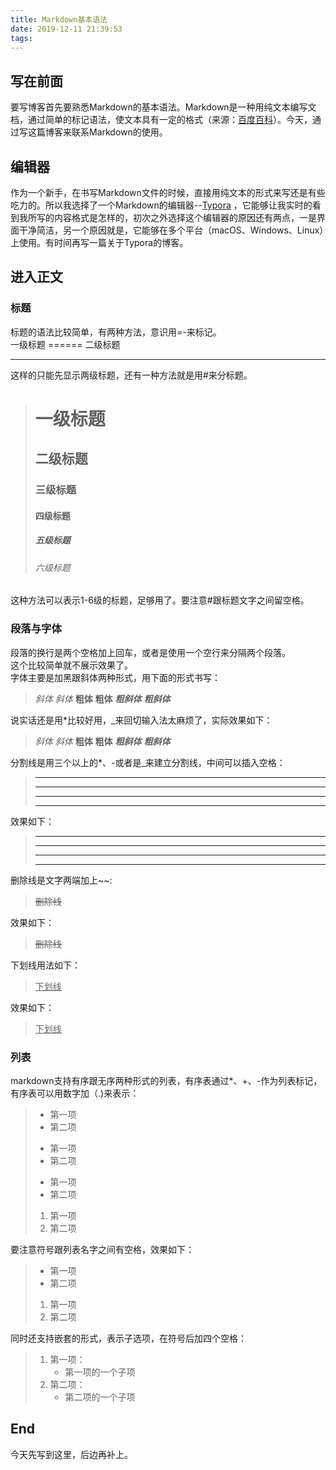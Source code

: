 ```yaml
---
title: Markdown基本语法
date: 2019-12-11 21:39:53
tags:
---
```


## 写在前面
要写博客首先要熟悉Markdown的基本语法。Markdown是一种用纯文本编写文档，通过简单的标记语法，使文本具有一定的格式（来源：[百度百科](https://baike.baidu.com/item/markdown/3245829?fr=aladdin)）。今天，通过写这篇博客来联系Markdown的使用。  
<!--more-->

## 编辑器
作为一个新手，在书写Markdown文件的时候，直接用纯文本的形式来写还是有些吃力的。所以我选择了一个Markdown的编辑器--[Typora](typora.io) ，它能够让我实时的看到我所写的内容格式是怎样的，初次之外选择这个编辑器的原因还有两点，一是界面干净简洁，另一个原因就是，它能够在多个平台（macOS、Windows、Linux）上使用。有时间再写一篇关于Typora的博客。  
## 进入正文
### 标题
标题的语法比较简单，有两种方法，意识用=-来标记。  
	一级标题
	======
	二级标题

------
这样的只能先显示两级标题，还有一种方法就是用#来分标题。  

>	# 一级标题
>	## 二级标题
>	### 三级标题
>	#### 四级标题
>	##### 五级标题
>	###### 六级标题
这种方法可以表示1-6级的标题，足够用了。要注意#跟标题文字之间留空格。  
### 段落与字体
段落的换行是两个空格加上回车，或者是使用一个空行来分隔两个段落。  
这个比较简单就不展示效果了。  
字体主要是加黑跟斜体两种形式，用下面的形式书写：  
>	*斜体*
>	_斜体_
>	**粗体**
>	__粗体__
>	***粗斜体***
>	___粗斜体___  

说实话还是用*比较好用，_来回切输入法太麻烦了，实际效果如下：  
> *斜体*
> _斜体_
> **粗体**
> __粗体__
> ***粗斜体***
> ___粗斜体___  

分割线是用三个以上的*、-或者是_来建立分割线，中间可以插入空格：  
>	 ***
>	 -----
>	 _ _ _ _
>	*  *  *

效果如下：
> ***
> ----
> _____
> *  *  *

删除线是文字两端加上~~:  
> 	~~删除线~~

效果如下：  
> ~~删除线~~
> 

下划线用法如下：  
>	<u>下划线</u>
>

效果如下：  
> <u>下划线</u>

### 列表
markdown支持有序跟无序两种形式的列表，有序表通过*、+、-作为列表标记，有序表可以用数字加（.)来表示：  
>	* 第一项
>	* 第二项
>	
>	+ 第一项
>	+ 第二项
>	
>	- 第一项
>	- 第二项
>	
>	1. 第一项
>	2. 第二项
>

要注意符号跟列表名字之间有空格，效果如下：  
> * 第一项
> * 第二项
> 
> 1. 第一项
> 2. 第二项

同时还支持嵌套的形式，表示子选项，在符号后加四个空格：  
>1. 第一项：
>    -    第一项的一个子项
>2. 第二项：
>    -    第二项的一个子项
>    



## End
今天先写到这里，后边再补上。

